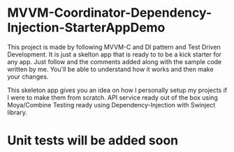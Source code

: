 # MVVM-Coordinator-Dependency-Injection-StarterAppDemo

This project is made by following MVVM-C and DI pattern and Test Driven Development.
It is just a skelton app that is ready to to be a kick starter for any app. Just follow and the comments added along with the sample code written by me. You'll be able to understand how it works and then make your changes.

This skeleton app gives you an idea on how I personally setup my projects if I were to make them from scratch.
API service ready out of the box using Moya/Combine
Testing ready using Dependency-Injection with Swinject library.

# Unit tests will be added soon
